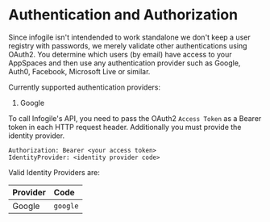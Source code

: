 # Authentication and Authorization
Since infogile isn't intendended to work standalone we don't keep a user registry with passwords, we merely validate other authentications using OAuth2. You determine which users (by email) have access to your AppSpaces and then use any authentication provider such as Google, Auth0, Facebook, Microsoft Live or similar.

Currently supported authentication providers:
1. Google

To call Infogile's API, you need to pass the OAuth2 `Access Token` as a Bearer token in each HTTP request header. Additionally you must provide the identity provider.
````
Authorization: Bearer <your access token>
IdentityProvider: <identity provider code>
````
Valid Identity Providers are:

| Provider | Code |
|--------|:--------|
| Google | `google` |

